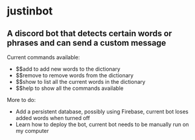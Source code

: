 # justinbot
<h2> A discord bot that detects certain words or phrases and can send a custom message </h2>
<p>Current commands available:</p>
<ul>
<li>$$add to add new words to the dictionary</li>
<li>$$remove to remove words from the dictionary</li>
<li>$$show to list all the current words in the dictionary</li>
<li>$$help to show all the commands available</li>
</ul>
<p>More to do:</p>
<ul>
<li>Add a persistent database, possibly using Firebase, current bot loses added words when turned off</li>
<li>Learn how to deploy the bot, current bot needs to be manually run on my computer</li>
</ul>
